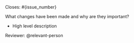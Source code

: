 Closes: #{issue_number}

What changes have been made and why are they important?

- High level description

Reviewer: @relevant-person
